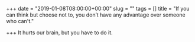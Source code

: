 +++
date = "2019-01-08T08:00:00+00:00"
slug = ""
tags = []
title = "If you can think but choose not to, you don’t have any advantage over someone who can't."

+++
It hurts our brain, but you have to do it.